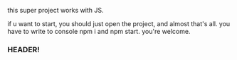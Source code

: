 this super project works with JS.

if u want to start, you should just open the project, and almost that's all. you have to write to console npm i and npm start. you're welcome.

### HEADER!